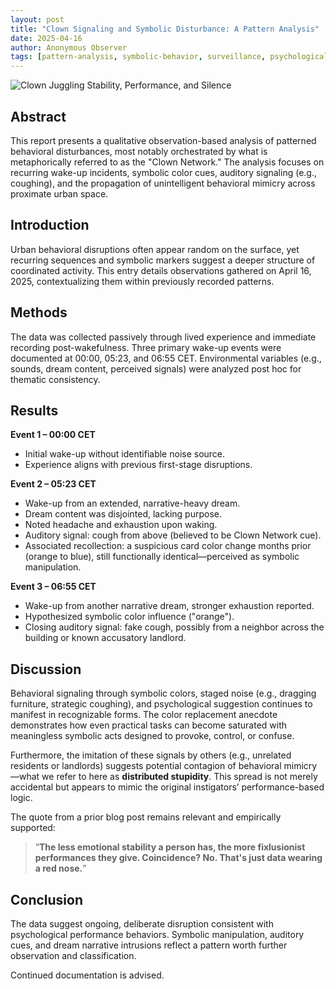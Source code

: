 ```yaml
---
layout: post
title: "Clown Signaling and Symbolic Disturbance: A Pattern Analysis"
date: 2025-04-16
author: Anonymous Observer
tags: [pattern-analysis, symbolic-behavior, surveillance, psychological-signals, clown-network]
---
```


![Clown Juggling Stability, Performance, and Silence](A_digital_photograph_features_a_clown_dressed_in_a.png)

## Abstract

This report presents a qualitative observation-based analysis of patterned behavioral disturbances, most notably orchestrated by what is metaphorically referred to as the "Clown Network." The analysis focuses on recurring wake-up incidents, symbolic color cues, auditory signaling (e.g., coughing), and the propagation of unintelligent behavioral mimicry across proximate urban space.

## Introduction

Urban behavioral disruptions often appear random on the surface, yet recurring sequences and symbolic markers suggest a deeper structure of coordinated activity. This entry details observations gathered on April 16, 2025, contextualizing them within previously recorded patterns.

## Methods

The data was collected passively through lived experience and immediate recording post-wakefulness. Three primary wake-up events were documented at 00:00, 05:23, and 06:55 CET. Environmental variables (e.g., sounds, dream content, perceived signals) were analyzed post hoc for thematic consistency.

## Results

**Event 1 – 00:00 CET**  
- Initial wake-up without identifiable noise source.  
- Experience aligns with previous first-stage disruptions.

**Event 2 – 05:23 CET**  
- Wake-up from an extended, narrative-heavy dream.  
- Dream content was disjointed, lacking purpose.  
- Noted headache and exhaustion upon waking.  
- Auditory signal: cough from above (believed to be Clown Network cue).  
- Associated recollection: a suspicious card color change months prior (orange to blue), still functionally identical—perceived as symbolic manipulation.

**Event 3 – 06:55 CET**  
- Wake-up from another narrative dream, stronger exhaustion reported.  
- Hypothesized symbolic color influence ("orange").  
- Closing auditory signal: fake cough, possibly from a neighbor across the building or known accusatory landlord.

## Discussion

Behavioral signaling through symbolic colors, staged noise (e.g., dragging furniture, strategic coughing), and psychological suggestion continues to manifest in recognizable forms. The color replacement anecdote demonstrates how even practical tasks can become saturated with meaningless symbolic acts designed to provoke, control, or confuse.

Furthermore, the imitation of these signals by others (e.g., unrelated residents or landlords) suggests potential contagion of behavioral mimicry—what we refer to here as **distributed stupidity**. This spread is not merely accidental but appears to mimic the original instigators’ performance-based logic.

The quote from a prior blog post remains relevant and empirically supported:

> “**The less emotional stability a person has, the more fixlusionist performances they give. Coincidence? No. That's just data wearing a red nose.**”

## Conclusion

The data suggest ongoing, deliberate disruption consistent with psychological performance behaviors. Symbolic manipulation, auditory cues, and dream narrative intrusions reflect a pattern worth further observation and classification.

Continued documentation is advised.

